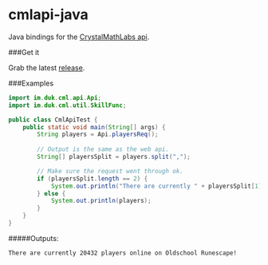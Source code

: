 cmlapi-java
==========

Java bindings for the [CrystalMathLabs api](http://crystalmathlabs.com/tracker/api.php).

###Get it

Grab the latest [release](http://github.com/dukky/cmlapi-java/releases).

###Examples

```java
import im.duk.cml.api.Api;
import im.duk.cml.util.SkillFunc;

public class CmlApiTest {
	public static void main(String[] args) {
		String players = Api.playersReq();
		
		// Output is the same as the web api.
		String[] playersSplit = players.split(",");

		// Make sure the request went through ok.
		if (playersSplit.length == 2) {
			System.out.println("There are currently " + playersSplit[1] + " players online on Oldschool Runescape!");
		} else {
			System.out.println(players);
		}
	}
}
```
#####Outputs:

    There are currently 20432 players online on Oldschool Runescape!

